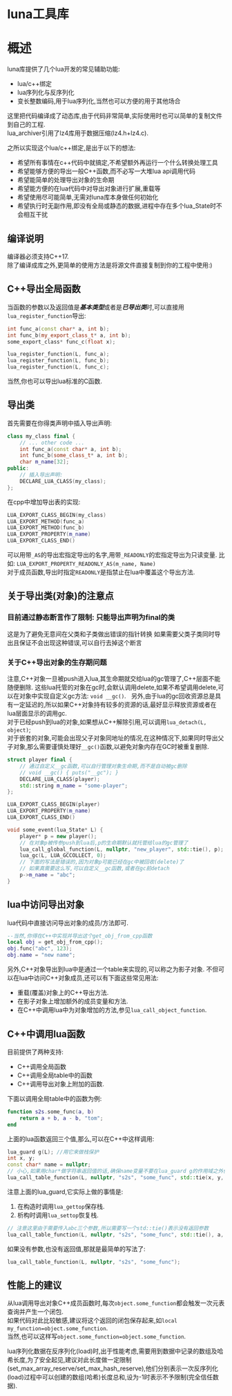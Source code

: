 # luna工具库

# 概述

luna库提供了几个lua开发的常见辅助功能:
- lua/c++绑定
- lua序列化与反序列化
- 变长整数编码,用于lua序列化,当然也可以方便的用于其他场合

这里把代码编译成了动态库,由于代码非常简单,实际使用时也可以简单的复制文件到自己的工程.  
lua\_archiver引用了lz4库用于数据压缩(lz4.h+lz4.c).

之所以实现这个lua/c\+\+绑定,是出于以下的想法:
- 希望所有事情在c\+\+代码中就搞定,不希望额外再运行一个什么转换处理工具
- 希望能够方便的导出一般C\+\+函数,而不必写一大堆lua api调用代码
- 希望能简单的处理导出对象的生命期
- 希望能方便的在lua代码中对导出对象进行扩展,重载等
- 希望使用尽可能简单,无需对luna库本身做任何初始化
- 希望执行时无副作用,即没有全局或静态的数据,进程中存在多个lua\_State时不会相互干扰

## 编译说明

编译器必须支持C\+\+17.  
除了编译成库之外,更简单的使用方法是将源文件直接复制到你的工程中使用:)   

## C\+\+导出全局函数

当函数的参数以及返回值是***基本类型***或者是***已导出类***时,可以直接用`lua_register_function`导出:

``` cpp
int func_a(const char* a, int b);
int func_b(my_export_class_t* a, int b);
some_export_class* func_c(float x);

lua_register_function(L, func_a);
lua_register_function(L, func_b);
lua_register_function(L, func_c);
```

当然,你也可以导出lua标准的C函数.

## 导出类

首先需要在你得类声明中插入导出声明:

```cpp
class my_class final {
    // ... other code ...
    int func_a(const char* a, int b);
    int func_b(some_class_t* a, int b);
    char m_name[32];
public:
    // 插入导出声明:
    DECLARE_LUA_CLASS(my_class);
};
```

在cpp中增加导出表的实现:

``` c++
LUA_EXPORT_CLASS_BEGIN(my_class)
LUA_EXPORT_METHOD(func_a)
LUA_EXPORT_METHOD(func_b)
LUA_EXPORT_PROPERTY(m_name)
LUA_EXPORT_CLASS_END()
```

可以用带`_AS`的导出宏指定导出的名字,用带`_READONLY`的宏指定导出为只读变量.
比如: `LUA_EXPORT_PROPERTY_READONLY_AS(m_name, Name)`  
对于成员函数,导出时指定`READONLY`是指禁止在lua中覆盖这个导出方法.  


## 关于导出类(对象)的注意点

### 目前通过静态断言作了限制: 只能导出声明为final的类

这是为了避免无意间在父类和子类做出错误的指针转换
如果需要父类子类同时导出且保证不会出现这种错误,可以自行去掉这个断言

### 关于C++导出对象的生存期问题

注意,C++对象一旦被push进入lua,其生命期就交给lua的gc管理了,C++层面不能随便删除.
这些lua托管的对象在gc时,会默认调用delete,如果不希望调用delete,可以在对象中实现自定义gc方法: `void __gc()`.  
另外,由于lua的gc回收资源总是具有一定延迟的,所以如果C++对象持有较多的资源的话,最好显示释放资源或者在lua层面显示的调用gc.   
对于已经push到lua的对象,如果想从C++解除引用,可以调用`lua_detach(L, object)`;   
对于嵌套的对象,可能会出现父子对象同地址的情况,在这种情况下,如果同时导出父子对象,那么需要谨慎处理好`__gc()`函数,以避免对象内存在GC时被重复删除.  

``` c++
struct player final {
    // 通过自定义__gc函数,可以自行管理对象生命期,而不是自动被gc删除
    // void __gc() { puts("__gc"); }
    DECLARE_LUA_CLASS(player);
    std::string m_name = "some-player";
};

LUA_EXPORT_CLASS_BEGIN(player)
LUA_EXPORT_PROPERTY(m_name)
LUA_EXPORT_CLASS_END()

void some_event(lua_State* L) {
    player* p = new player();
    // 在对象p被传参push到lua后,p的生命期默认就托管给lua的gc管理了
    lua_call_global_function(L, nullptr, "new_player", std::tie(), p);
    lua_gc(L, LUA_GCCOLLECT, 0);
    // 下面的写法是错误的,因为对象p可能已经在gc中被回收(delete)了
    // 如果真需要这么写,可以自定义__gc函数,或者在gc前detach
    p->m_name = "abc";
}
```

## lua中访问导出对象

lua代码中直接访问导出对象的成员/方法即可.

``` lua
--当然,你得在C++中实现并导出这个get_obj_from_cpp函数
local obj = get_obj_from_cpp();
obj.func("abc", 123);
obj.name = "new name";
```

另外,C\+\+对象导出到lua中是通过一个table来实现的,可以称之为影子对象.
不但可以在lua中访问C\+\+对象成员,还可以有下面这些常见用法:

- 重载(覆盖)对象上的C\+\+导出方法.
- 在影子对象上增加额外的成员变量和方法.
- 在C\+\+中调用lua中为对象增加的方法,参见`lua_call_object_function`.

## C\+\+中调用lua函数

目前提供了两种支持:

- C++调用全局函数
- C++调用全局table中的函数
- C++调用导出对象上附加的函数.

下面以调用全局table中的函数为例:

``` lua
function s2s.some_func(a, b)
    return a + b, a - b, "tom";
end
```

上面的lua函数返回三个值,那么,可以在C++中这样调用:

```cpp
lua_guard g(L); //用它来做栈保护
int x, y;
const char* name = nullptr; 
// 小心,如果用char*做字符串返回值的话,确保name变量不要在lua_guard g的作用域之外使用
lua_call_table_function(L, nullptr, "s2s", "some_func", std::tie(x, y, name), 11, 2);
```

注意上面的lua\_guard,它实际上做的事情是:

1. 在构造时调用`lua_gettop`保存栈.
2. 析构时调用`lua_settop`恢复栈.

```cpp
// 注意这里由于需要传入abc三个参数,所以需要写一个std::tie()表示没有返回参数
lua_call_table_function(L, nullptr, "s2s", "some_func", std::tie(), a, b, c);
```
如果没有参数,也没有返回值,那就是最简单的写法了:

```cpp
lua_call_table_function(L, nullptr, "s2s", "some_func");
```

## 性能上的建议

从lua调用导出对象C\+\+成员函数时,每次`object.some_function`都会触发一次元表查询并产生一个闭包.  
如果代码对此比较敏感,建议将这个返回的闭包保存起来,如`local my_function=object.some_function`.  
当然,也可以这样写`object.some_function=object.some_function`.  
   
lua序列化数据在反序列化(load)时,出于性能考虑,需要用到数据中记录的数组及哈希长度,为了安全起见,建议对此长度做一定限制(set_max_array_reserve/set_max_hash_reserve),他们分别表示一次反序列化(load)过程中可以创建的数组(哈希)长度总和,设为-1时表示不予限制(完全信任数据).











